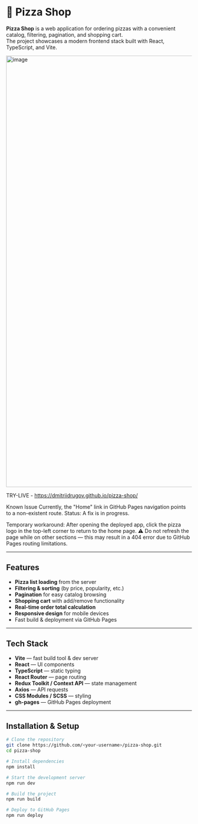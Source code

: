 # 🍕 Pizza Shop

**Pizza Shop** is a web application for ordering pizzas with a convenient catalog, filtering, pagination, and shopping cart.  
The project showcases a modern frontend stack built with React, TypeScript, and Vite.


<img width="1899" height="1167" alt="image" src="https://github.com/user-attachments/assets/f6e28bf6-1384-491b-a472-0c9ea0babdeb" />

TRY-LIVE - https://dmitriidrugov.github.io/pizza-shop/

Known Issue
Currently, the "Home" link in GitHub Pages navigation points to a non-existent route.
Status: A fix is in progress.

Temporary workaround:
After opening the deployed app, click the pizza logo in the top-left corner to return to the home page.
⚠️ Do not refresh the page while on other sections — this may result in a 404 error due to GitHub Pages routing limitations.


---

##  Features

-  **Pizza list loading** from the server
-  **Filtering & sorting** (by price, popularity, etc.)
-  **Pagination** for easy catalog browsing
-  **Shopping cart** with add/remove functionality
-  **Real-time order total calculation**
-  **Responsive design** for mobile devices
-  Fast build & deployment via GitHub Pages

---

##  Tech Stack

- **Vite** — fast build tool & dev server
- **React** — UI components
- **TypeScript** — static typing
- **React Router** — page routing
- **Redux Toolkit / Context API** — state management
- **Axios** — API requests
- **CSS Modules / SCSS** — styling
- **gh-pages** — GitHub Pages deployment

---

##  Installation & Setup

```bash
# Clone the repository
git clone https://github.com/<your-username>/pizza-shop.git
cd pizza-shop

# Install dependencies
npm install

# Start the development server
npm run dev

# Build the project
npm run build

# Deploy to GitHub Pages
npm run deploy
